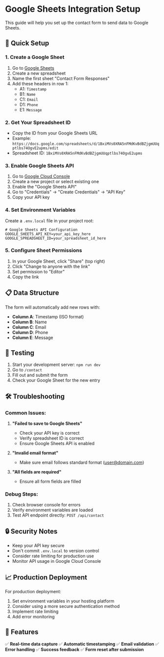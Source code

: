 # Google Sheets Integration Setup

This guide will help you set up the contact form to send data to Google Sheets.

## 🚀 Quick Setup

### 1. Create a Google Sheet
1. Go to [Google Sheets](https://sheets.google.com)
2. Create a new spreadsheet
3. Name the first sheet "Contact Form Responses"
4. Add these headers in row 1:
   - A1: `Timestamp`
   - B1: `Name`
   - C1: `Email`
   - D1: `Phone`
   - E1: `Message`

### 2. Get Your Spreadsheet ID
- Copy the ID from your Google Sheets URL
- Example: `https://docs.google.com/spreadsheets/d/1BxiMVs0XRA5nFMdKvBdBZjgmUUqptlbs74OgvE2upms/edit`
- Spreadsheet ID: `1BxiMVs0XRA5nFMdKvBdBZjgmUUqptlbs74OgvE2upms`

### 3. Enable Google Sheets API
1. Go to [Google Cloud Console](https://console.cloud.google.com)
2. Create a new project or select existing one
3. Enable the "Google Sheets API"
4. Go to "Credentials" → "Create Credentials" → "API Key"
5. Copy your API key

### 4. Set Environment Variables
Create a `.env.local` file in your project root:

```env
# Google Sheets API Configuration
GOOGLE_SHEETS_API_KEY=your_api_key_here
GOOGLE_SPREADSHEET_ID=your_spreadsheet_id_here
```

### 5. Configure Sheet Permissions
1. In your Google Sheet, click "Share" (top right)
2. Click "Change to anyone with the link"
3. Set permission to "Editor"
4. Copy the link

## 📋 Data Structure

The form will automatically add new rows with:
- **Column A**: Timestamp (ISO format)
- **Column B**: Name
- **Column C**: Email
- **Column D**: Phone
- **Column E**: Message

## 🔧 Testing

1. Start your development server: `npm run dev`
2. Go to `/contact`
3. Fill out and submit the form
4. Check your Google Sheet for the new entry

## 🛠️ Troubleshooting

### Common Issues:

1. **"Failed to save to Google Sheets"**
   - Check your API key is correct
   - Verify spreadsheet ID is correct
   - Ensure Google Sheets API is enabled

2. **"Invalid email format"**
   - Make sure email follows standard format (user@domain.com)

3. **"All fields are required"**
   - Ensure all form fields are filled

### Debug Steps:
1. Check browser console for errors
2. Verify environment variables are loaded
3. Test API endpoint directly: `POST /api/contact`

## 🔒 Security Notes

- Keep your API key secure
- Don't commit `.env.local` to version control
- Consider rate limiting for production use
- Monitor API usage in Google Cloud Console

## 📈 Production Deployment

For production deployment:
1. Set environment variables in your hosting platform
2. Consider using a more secure authentication method
3. Implement rate limiting
4. Add error monitoring

## 🎯 Features

✅ **Real-time data capture**
✅ **Automatic timestamping**
✅ **Email validation**
✅ **Error handling**
✅ **Success feedback**
✅ **Form reset after submission** 